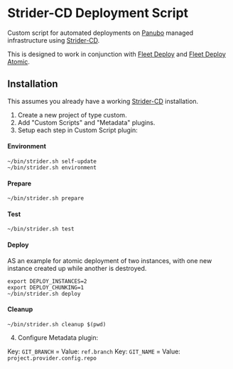 # Strider-CD Deployment Script

Custom script for automated deployments on [Panubo](http://www.panubo.com) managed infrastructure using [Strider-CD](http://stridercd.com).

This is designed to work in conjunction with [Fleet Deploy](https://github.com/panubo/fleet-deploy) and [Fleet Deploy Atomic](https://github.com/panubo/fleet-deploy-atomic).

## Installation

This assumes you already have a working [Strider-CD](http://stridercd.com) installation.

1. Create a new project of type custom.
2. Add "Custom Scripts" and "Metadata" plugins.
3. Setup each step in Custom Script plugin: 

#### Environment

```
~/bin/strider.sh self-update
~/bin/strider.sh environment
```

#### Prepare

```
~/bin/strider.sh prepare
```

#### Test

```
~/bin/strider.sh test
```
#### Deploy

AS an example for atomic deployment of two instances, with one new instance created up while another is destroyed.

```
export DEPLOY_INSTANCES=2
export DEPLOY_CHUNKING=1
~/bin/strider.sh deploy
```

#### Cleanup

```
~/bin/strider.sh cleanup $(pwd)
```

4. Configure Metadata plugin:

Key: `GIT_BRANCH` = Value: `ref.branch`
Key: `GIT_NAME` = Value: `project.provider.config.repo`
